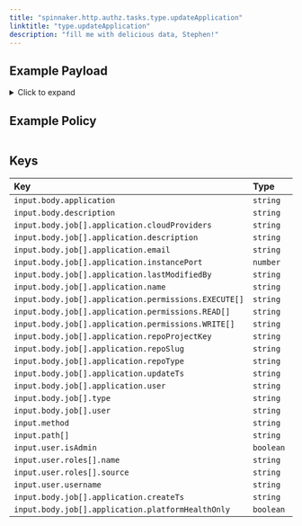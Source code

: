 ```yaml
---
title: "spinnaker.http.authz.tasks.type.updateApplication"
linktitle: "type.updateApplication"
description: "fill me with delicious data, Stephen!"
---
```


## Example Payload

<details><summary>Click to expand</summary>

```json
{
  "input": {
    "body": {
      "application": "aftest2",
      "description": "Update Application: aftest2",
      "job": [
        {
          "application": {
            "cloudProviders": "kubernetes",
            "dataSources": {
              "disabled": [],
              "enabled": []
            },
            "description": "description2",
            "email": "dasdasd@trest.com",
            "instancePort": 80,
            "lastModifiedBy": "stephenatwell",
            "name": "aftest2",
            "permissions": {
              "EXECUTE": [
                "productmanagers"
              ],
              "READ": [
                "productmanagers"
              ],
              "WRITE": [
                "productmanagers"
              ]
            },
            "repoProjectKey": "project",
            "repoSlug": "name",
            "repoType": "github",
            "trafficGuards": [],
            "updateTs": "1621444448000",
            "user": "stephenatwell"
          },
          "type": "updateApplication",
          "user": "stephenatwell"
        }
      ]
    },
    "method": "POST",
    "path": [
      "tasks"
    ],
    "user": {
      "isAdmin": false,
      "roles": [
        {
          "name": "armory-io",
          "source": "GITHUB_TEAMS"
        },
        {
          "name": "productmanagers",
          "source": "GITHUB_TEAMS"
        }
      ],
      "username": "stephenatwell"
    }
  }
}
```
</details>

## Example Policy

```rego

```

## Keys

| Key                                                  | Type      | Description |
| :--------------------------------------------------- | :-------- | ----------- |
| `input.body.application`                             | `string`  |             |
| `input.body.description`                             | `string`  |             |
| `input.body.job[].application.cloudProviders`        | `string`  |             |
| `input.body.job[].application.description`           | `string`  |             |
| `input.body.job[].application.email`                 | `string`  |             |
| `input.body.job[].application.instancePort`          | `number`  |             |
| `input.body.job[].application.lastModifiedBy`        | `string`  |             |
| `input.body.job[].application.name`                  | `string`  |             |
| `input.body.job[].application.permissions.EXECUTE[]` | `string`  |             |
| `input.body.job[].application.permissions.READ[]`    | `string`  |             |
| `input.body.job[].application.permissions.WRITE[]`   | `string`  |             |
| `input.body.job[].application.repoProjectKey`        | `string`  |             |
| `input.body.job[].application.repoSlug`              | `string`  |             |
| `input.body.job[].application.repoType`              | `string`  |             |
| `input.body.job[].application.updateTs`              | `string`  |             |
| `input.body.job[].application.user`                  | `string`  |             |
| `input.body.job[].type`                              | `string`  |             |
| `input.body.job[].user`                              | `string`  |             |
| `input.method`                                       | `string`  |             |
| `input.path[]`                                       | `string`  |             |
| `input.user.isAdmin`                                 | `boolean` |             |
| `input.user.roles[].name`                            | `string`  |             |
| `input.user.roles[].source`                          | `string`  |             |
| `input.user.username`                                | `string`  |             |
| `input.body.job[].application.createTs`              | `string`  |             |
| `input.body.job[].application.platformHealthOnly`    | `boolean` |             |
